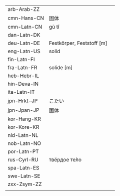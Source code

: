 | | | |
|-|-|-|
| arb-Arab-ZZ |  |  |
| cmn-Hans-CN | 固体 |  |
| cmn-Latn-CN | gù tǐ |  |
| dan-Latn-DK |  |  |
| deu-Latn-DE | Festkörper, Feststoff [m] |  |
| eng-Latn-US | solid |  |
| fin-Latn-FI |  |  |
| fra-Latn-FR | solide [m] |  |
| heb-Hebr-IL |  |  |
| hin-Deva-IN |  |  |
| ita-Latn-IT |  |  |
| jpn-Hrkt-JP | こたい |  |
| jpn-Jpan-JP | 固体 |  |
| kor-Hang-KR |  |  |
| kor-Kore-KR |  |  |
| nld-Latn-NL |  |  |
| nob-Latn-NO |  |  |
| por-Latn-PT |  |  |
| rus-Cyrl-RU | твёрдое те́ло |  |
| spa-Latn-ES |  |  |
| swe-Latn-SE |  |  |
| zxx-Zsym-ZZ |  |  |
|  |  |  |
